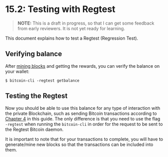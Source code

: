 # 15.2: Testing with Regtest

> **NOTE:** This is a draft in progress, so that I can get some feedback from early reviewers. It is not yet ready for learning.

This document explains how to test a Regtest (Regression Test).


## Verifying balance

After [mining blocks](15_3_Mining_with_Regtest.md) and getting the rewards, you can verify the balance on your wallet:
```
$ bitcoin-cli -regtest getbalance
```

## Testing the Regtest
Now you should be able to use this balance for any type of interaction with the private Blockchain, such as sending Bitcoin transactions according to [Chapter 4]((04_0_Sending_Bitcoin_Transactions.md)) in this guide. The only difference is that you need to use the flag `-regtest` when running the `bitcoin-cli` in order for the request to be sent to the Regtest Bitcoin daemon.

It is important to note that for your transactions to complete, you will have to generate/mine new blocks so that the transactions can be included into them.
